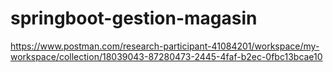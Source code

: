 # springboot-gestion-magasin
 https://www.postman.com/research-participant-41084201/workspace/my-workspace/collection/18039043-87280473-2445-4faf-b2ec-0fbc13bcae10
